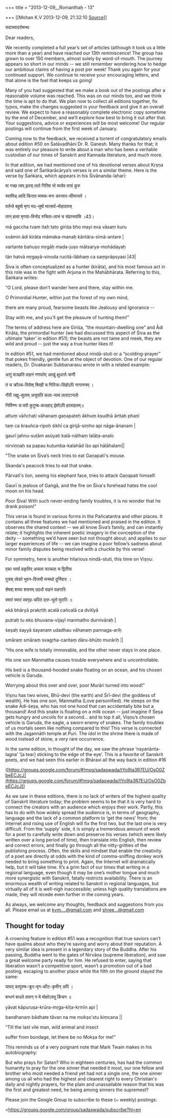 +++
title = "2013-12-09__Romanthaḥ - 13"

+++
[[Mohan K.V	2013-12-09, 21:32:10 [Source](https://groups.google.com/g/sadaswada/c/xicV_N0_Ys8)]]



सदास्वादरोमन्थः

Dear readers,

  

We recently completed a full year’s set of articles (although it took us a little more than a year) and have reached our 13th reminiscence! The group has grown to over 150 members, almost solely by word-of-mouth. The journey appears so short in our minds -- we still remember wondering how to hedge our ambitious claims of having a post per week! Thank you again for your continued support. We continue to receive your encouraging letters, and that alone is the fuel that keeps us going!

  

Many of you had suggested that we make a book out of the postings after a reasonable volume was reached. This was on our minds too, and we think the time is apt to do that. We plan now to collect all editions together, fix typos, make the changes suggested in your feedback and give it an overall review. We expect to have a reasonably complete electronic copy sometime by the end of December, and we’ll explore how best to bring it out after that. Your suggestions, advice or experiences will be most welcome! Our regular postings will continue from the first week of January.

  

Coming now to the feedback, we received a torrent of congratulatory emails about edition #50 on Śatāvadhāni Dr. R. Ganesh. Many thanks for that; it was entirely our pleasure to write about a man who has been a veritable custodian of our times of Sanskrit and Kannada literature, and much more.

  

In that edition, we had mentioned one of his devotional verses about Kṛṣṇa and said one of Śaṅkarācārya’s verses is on a similar theme. Here is the verse by Śaṅkara, which appears in his Śivānanda-laharī:

  

मा गच्छ त्वम् इतस् ततो गिरिश भो मय्येव वासं कुरु

स्वामिन्न् आदि किरात मामक-मनः कान्तार-सीमान्तरे ।

वर्तन्ते बहुषो मृगा मद-जुषो मात्सर्य-मोहादयस्

तान् हत्वा मृगया-विनोद रुचिता-लाभं च संप्राप्स्यसि ।43।

mā gaccha tvam itaḥ tato giriśa bho mayi eva vāsaṃ kuru

svāmin ādi kirāta māmaka-manaḥ kāntāra-sīmā-antare \|

vartante bahuṣo mṛgāḥ mada-juṣo mātsarya-mohādayaḥ

tān hatvā mṛgayā-vinoda rucitā-lābhaṃ ca saṃprāpsyasi \|43\|

  

Śiva is often conceptualized as a hunter (kirāta), and his most famous act in this role was in the fight with Arjuna in the Mahābhārata. Referring to this, Śaṅkara writes:

  

“O Lord, please don’t wander here and there, stay within me.

O Primordial Hunter, within just the forest of my own mind,

there are many proud, fearsome beasts like Jealousy and Ignorance --

Stay with me, and you’ll get the pleasure of hunting them!”

  

The terms of address here are Giriśa, “the mountain-dwelling one” and Ādi Kirāta, the primordial hunter (we had discussed this aspect of Śiva as the ultimate ‘taker’ in edition #51); the beasts are not tame and meek, they are wild and proud -- just the way a true hunter likes it!

  

In edition #51, we had mentioned about nindā-stuti or a “scolding-prayer” that pokes friendly, gentle fun at the object of devotion. One of our regular readers, Dr. Divakaran Subbanarasu wrote in with a related example:

  

अत्तुं वाञ्छति वाहनं गणपतेर् आखुं क्षुधार्त्तः फणी

तं च क्रौञ्च-रिपोश् शिखी च गिरिजा-सिंहोऽपि नागाननम् ।

गौरी जह्नु-सुताम् असूयति कला-नाथं ललाटानलो

निर्विण्णः स पपौ कुटुम्ब-कलहाद् ईशोऽपि हालाहलम्॥

attuṃ vāñchati vāhanaṃ gaṇapateḥ ākhuṃ kṣudhā ārttaḥ phaṇī

taṃ ca krauñca-ripoḥ śikhī ca girijā-siṃho api nāga-ānanam \|

gaurī jahnu-sutām asūyati kalā-nāthaṃ lalāṭa-analo

nirviṇṇaḥ sa papau kuṭumba-kalahād īśo api hālāhalam\|\|

  

"The snake on Śiva’s neck tries to eat Gaṇapati's mouse.

Skanda's peacock tries to eat that snake.

Pārvatī's lion, seeing his elephant face, tries to attack Gaṇapati himself.

Gaurī is jealous of Gaṅgā, and the fire on Śiva's forehead hates the cool moon on his head.

Poor Śiva! With such never-ending family troubles, it is no wonder that he drank poison!"

  

This verse is found in various forms in the Pañcatantra and other places. It contains all three features we had mentioned and praised in the edition. It observes the shared context -- we all know Śiva’s family, and can instantly relate; it highlights the inherent poetic imagery in the conception of the deity -- something we’d have seen but not thought about; and applies to our larger experiences of life -- we can imagine a poor fellow’s sadness about minor family disputes being resolved with a chuckle by this verse!

  

For symmetry, here is another hilarious nindā-stuti, this time on Viṣṇu:

  

एका भार्या प्रकृतिर् अचला चञ्चला च द्वितीया

पुत्रस् त्वेको भुवन-विजयी मन्मथो दुर्निवारः ।

शेषश् शय्या शयनम् उदधौ वाहनं पन्नगारिः

स्मारं स्मारं स्वगृह-चरितं दारु-भूतो मुरारिः ॥

ekā bhāryā prakṛtiḥ acalā cañcalā ca dvitīyā

putraḥ tu eko bhuvana-vijayī manmatho durnivāraḥ \|

śeṣaḥ śayyā śayanam udadhau vāhanaṃ pannaga-ariḥ

smāraṃ smāraṃ svagṛha-caritaṃ dāru-bhūto murāriḥ \|\|

  

“His one wife is totally immovable, and the other never stays in one place.

His one son Manmatha causes trouble everywhere and is uncontrollable.

His bed is a thousand-hooded snake floating on an ocean, and his chosen vehicle is Garuḍa.

Worrying about this over and over, poor Murāri turned into wood!”

  

Viṣṇu has two wives, Bhū-devi (the earth) and Śrī-devi (the goddess of wealth). He has one son, Manmatha (Love personified). He sleeps on the snake Ādi-śeṣa, who has not one hood that can accidentally bite but a thousand! And this snake is floating on a milk ocean -- just imagine if Śeṣa gets hungry and uncoils for a second… and to top it all, Viṣṇu’s chosen vehicle is Garuḍa, the eagle, a sworn enemy of snakes. The family troubles of us mortals seem like nothing compared to this! This verse is connected with the Jagannāth temple at Puri. The idol in the shrine there is made of wood instead of stone, a very rare occurrence.

  

In the same edition, in thought of the day, we saw the phrase ‘nayanānta-lagna’ ‘\[a tear\] sticking to the edge of the eye’. This is a favorite of Sanskrit poets, and we had seen this earlier in Bhāravi all the way back in edition #16

([https://groups.google.com/forum/#!msg/sadaswada/tYo9Ia3R7EU/OsO0ZbeECJcJ](https://groups.google.com/forum/#!msg/sadaswada/tYo9Ia3R7EU/OsO0ZbeECJcJ))

  

As we saw in these editions, there is no lack of writers of the highest quality of Sanskrit literature today; the problem seems to be that it is very hard to connect the creators with an audience which enjoys their work. Partly, this has to do with how widely spread the audience is, in terms of geography, language and the lack of a common platform to ‘get the news’ from; the Internet and rising use of English will fix the first two, but the last one is very difficult. From the ‘supply’ side, it is simply a tremendous amount of work for a poet to carefully write down and preserve his verses (which were likely written over a long period of time), then translate into English, then review and correct errors, and finally go through all the nitty-gritties of the publishing process. Often, the skills and mindset that enable the creativity of a poet are directly at odds with the kind of comma-sniffing donkey work needed to bring something to print. Again, the Internet will dramatically help, but it will take time. It’s a grim fact of our times that writing in a regional language, even though it may be one’s mother tongue and much more synergistic with Sanskrit, fatally restricts availability. There is an enormous wealth of writing related to Sanskrit in regional languages, but virtually all of it is well-nigh inaccessible; unless high quality translations are made, they will recede even further in the coming years.

  

As always, we welcome any thoughts, feedback and suggestions from you all. Please email us at [kvm....@gmail.com]() and [shree...@gmail.com]()

  

## Thought for today

  

A crowning feature in edition #51 was a recognition that true saviors can’t have qualms about who they’re saving and worry about their reputation. A very similar idea is present in a legendary story of the Buddha. After his passing, Buddha went to the gates of Nirvāṇa (supreme liberation), and saw a great welcome party ready for him. He refused to enter, saying that liberation wasn’t a competitive sport, wasn’t a promotion out of a bad posting, escaping to another place while the filth on the ground stayed the same:

  

यावत् कापुरुष-क्रूर-मृग-कीट-कृमीन् अपि ।

बन्धनं बाधते तावन् न मे मोक्षोऽस्तु किंचन ॥

yāvat kāpuruṣa-krūra-mṛga-kīṭa-kṛmīn api \|

bandhanaṃ bādhate tāvan na me mokṣo'stu kiṃcana \|\|

“Till the last vile man, wild animal and insect

suffer from bondage, let there be no Mokṣa for me!”

  

This reminds us of a very poignant note that Mark Twain makes in his autobiography:

  

But who prays for Satan? Who in eighteen centuries, has had the common humanity to pray for the one sinner that needed it most, our one fellow and brother who most needed a friend yet had not a single one, the one sinner among us all who had the highest and clearest right to every Christian's daily and nightly prayers, for the plain and unassailable reason that his was the first and greatest need, he being among sinners the supremest?

  

Please join the Google Group to subscribe to these (\~ weekly) postings:

<https://groups.google.com/group/sadaswada/subscribe?hl=en 

  

